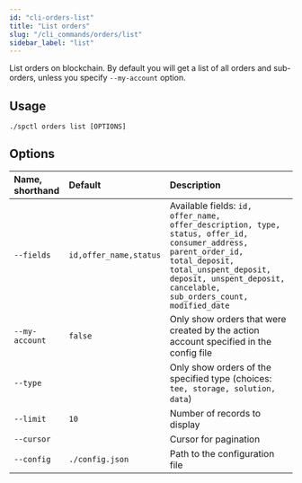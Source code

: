 ```yaml
---
id: "cli-orders-list"
title: "List orders"
slug: "/cli_commands/orders/list"
sidebar_label: "list"
---
```


List orders on blockchain. By default you will get a list of all orders and sub-orders, unless you specify `--my-account` option.

## Usage

```
./spctl orders list [OPTIONS]
```

## Options

|**Name, shorthand**|**Default**|**Description**|
| :- | :- | :- |
|`--fields`|`id,offer_name,status`|Available fields: `id, offer_name, offer_description, type, status, offer_id, consumer_address, parent_order_id, total_deposit, total_unspent_deposit, deposit, unspent_deposit, cancelable, sub_orders_count, modified_date`|
|`--my-account`|`false`|Only show orders that were created by the action account specified in the config file|
|`--type`||Only show orders of the specified type (choices: `tee, storage, solution, data`)|
|`--limit`|`10`|Number of records to display|
|`--cursor`||Cursor for pagination|
|`--config`|`./config.json`|Path to the configuration file|
